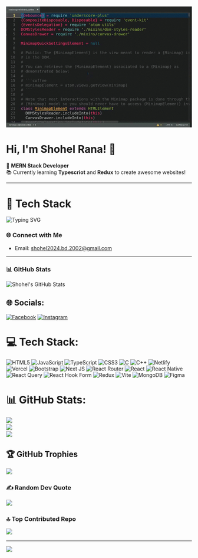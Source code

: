 ![Your Alt Text](./2DYg.gif)

# Hi, I'm Shohel Rana! 👋

🚀 **MERN Stack Developer**  
📚 Currently learning **Typescriot** and **Redux** to create awesome websites!  

---
# 🚀 Tech Stack  

![Typing SVG](https://readme-typing-svg.herokuapp.com?font=Fira+Code&weight=500&size=22&pause=1000&color=58A6FF&width=600&lines=Frontend%3A+Next.js%2C+Tailwind+CSS%2C+Material+UI;Backend%3A+Node.js%2C+Express.js%2C+MongoDB;Design+Tools%3A+Figma%2C+Webflow;Other+Skills%3A+React%2C+TypeScript)



### 🌐 Connect with Me
<section id="contact">
  <ul>
    <li>Email: <a href="mailto:shohel2024.bd.20022@gmail.com">shohel2024.bd.2002@gmail.com</a></li>
  
  </ul>
</section>


---

### 📊 GitHub Stats
![Shohel's GitHub Stats](https://github-readme-stats.vercel.app/api?username=shohelrana&show_icons=true&theme=radical)



## 🌐 Socials:
[![Facebook](https://img.shields.io/badge/Facebook-%231877F2.svg?logo=Facebook&logoColor=white)](https://facebook.com/shohelranaprtb) [![Instagram](https://img.shields.io/badge/Instagram-%23E4405F.svg?logo=Instagram&logoColor=white)](https://instagram.com/shohelrana2002) 

# 💻 Tech Stack:
![HTML5](https://img.shields.io/badge/html5-%23E34F26.svg?style=for-the-badge&logo=html5&logoColor=white) ![JavaScript](https://img.shields.io/badge/javascript-%23323330.svg?style=for-the-badge&logo=javascript&logoColor=%23F7DF1E) ![TypeScript](https://img.shields.io/badge/typescript-%23007ACC.svg?style=for-the-badge&logo=typescript&logoColor=white) ![CSS3](https://img.shields.io/badge/css3-%231572B6.svg?style=for-the-badge&logo=css3&logoColor=white) ![C](https://img.shields.io/badge/c-%2300599C.svg?style=for-the-badge&logo=c&logoColor=white) ![C++](https://img.shields.io/badge/c++-%2300599C.svg?style=for-the-badge&logo=c%2B%2B&logoColor=white) ![Netlify](https://img.shields.io/badge/netlify-%23000000.svg?style=for-the-badge&logo=netlify&logoColor=#00C7B7) ![Vercel](https://img.shields.io/badge/vercel-%23000000.svg?style=for-the-badge&logo=vercel&logoColor=white) ![Bootstrap](https://img.shields.io/badge/bootstrap-%238511FA.svg?style=for-the-badge&logo=bootstrap&logoColor=white) ![Next JS](https://img.shields.io/badge/Next-black?style=for-the-badge&logo=next.js&logoColor=white) ![React Router](https://img.shields.io/badge/React_Router-CA4245?style=for-the-badge&logo=react-router&logoColor=white) ![React](https://img.shields.io/badge/react-%2320232a.svg?style=for-the-badge&logo=react&logoColor=%2361DAFB) ![React Native](https://img.shields.io/badge/react_native-%2320232a.svg?style=for-the-badge&logo=react&logoColor=%2361DAFB) ![React Query](https://img.shields.io/badge/-React%20Query-FF4154?style=for-the-badge&logo=react%20query&logoColor=white) ![React Hook Form](https://img.shields.io/badge/React%20Hook%20Form-%23EC5990.svg?style=for-the-badge&logo=reacthookform&logoColor=white) ![Redux](https://img.shields.io/badge/redux-%23593d88.svg?style=for-the-badge&logo=redux&logoColor=white) ![Vite](https://img.shields.io/badge/vite-%23646CFF.svg?style=for-the-badge&logo=vite&logoColor=white) ![MongoDB](https://img.shields.io/badge/MongoDB-%234ea94b.svg?style=for-the-badge&logo=mongodb&logoColor=white) ![Figma](https://img.shields.io/badge/figma-%23F24E1E.svg?style=for-the-badge&logo=figma&logoColor=white)
# 📊 GitHub Stats:
![](https://github-readme-stats.vercel.app/api?username=shohelrana2002&theme=dark&hide_border=false&include_all_commits=false&count_private=false)<br/>
![](https://github-readme-streak-stats.herokuapp.com/?user=shohelrana2002&theme=dark&hide_border=false)<br/>
![](https://github-readme-stats.vercel.app/api/top-langs/?username=shohelrana2002&theme=dark&hide_border=false&include_all_commits=false&count_private=false&layout=compact)

## 🏆 GitHub Trophies
![](https://github-profile-trophy.vercel.app/?username=shohelrana2002&theme=radical&no-frame=false&no-bg=true&margin-w=4)

### ✍️ Random Dev Quote
![](https://quotes-github-readme.vercel.app/api?type=horizontal&theme=radical)

### 🔝 Top Contributed Repo
![](https://github-contributor-stats.vercel.app/api?username=shohelrana2002&limit=5&theme=dark&combine_all_yearly_contributions=true)

---
[![](https://visitcount.itsvg.in/api?id=shohelrana2002&icon=0&color=0)](https://visitcount.itsvg.in)

<!-- Proudly created with GPRM ( https://gprm.itsvg.in ) -->
